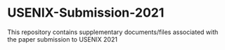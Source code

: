 # USENIX-Submission-2021
This repository contains supplementary documents/files associated with the paper submission to USENIX 2021
